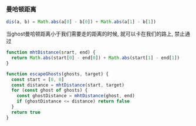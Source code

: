 ### 曼哈顿距离
```js
dis(a, b) = Math.abs(a[0] - b[0]) + Math.abs(a[1] - b[1])
```
当ghost曼哈顿距离小于我们需要走的距离的时候, 就可以卡在我们的路上, 禁止通过



```js 
function mhtDistance(srart, end) {
  return Math.abs(start[0] - end[0]) + Math.abs(start[1] - end[1])
}

function escapeGhosts(ghosts, target) {
  const start = [0, 0]
  const distance = mhtDistance(start, target)
  for (const ghost of ghosts) {
    const ghostDistance = mhtDistance(ghost, end)
    if (ghostDistance <= distance) return false
  }
  return true
}
```

